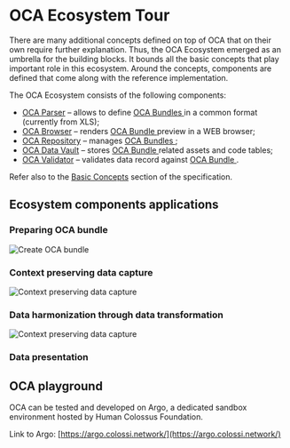 # OCA Ecosystem Tour

There are many additional concepts defined on top of OCA that on their own require further explanation. Thus, the OCA Ecosystem emerged as an umbrella for the building blocks. It bounds all the basic concepts that play important role in this ecosystem. Around the concepts, components are defined that come along with the reference implementation.

The OCA Ecosystem consists of the following components:

- [OCA Parser](/ecosystem/oca-parser) – allows to define [ OCA Bundles ](/ecosystem/oca-bundle) in a common format (currently from XLS);
- [OCA Browser](/ecosystem/oca-browser) – renders [ OCA Bundle ](/ecosystem/oca-bundle) preview in a WEB browser;
- [OCA Repository](/ecosystem/oca-repository) – manages [ OCA Bundles ](/ecosystem/oca-bundle);
- [OCA Data Vault](/ecosystem/oca-data-vault) – stores [ OCA Bundle ](/ecosystem/oca-bundle) related assets and code tables;
- [OCA Validator](/ecosystem/oca-validator) – validates data record against [ OCA Bundle ](/ecosystem/oca-bundle).

Refer also to the [Basic Concepts](/specification/#basic-concepts) section of the specification.

## Ecosystem components applications

### Preparing OCA bundle

![Create OCA bundle](/images/create-oca-bundle.png)

### Context preserving data capture

![Context preserving data capture](/images/cont-pres-data-capture.png)

### Data harmonization through data transformation

![Context preserving data capture](/images/oca-transformation.png)

### Data presentation

## OCA playground

OCA can be tested and developed on Argo, a dedicated sandbox environment hosted
by Human Colossus Foundation.

Link to Argo: [https://argo.colossi.network/](https://argo.colossi.network/)
